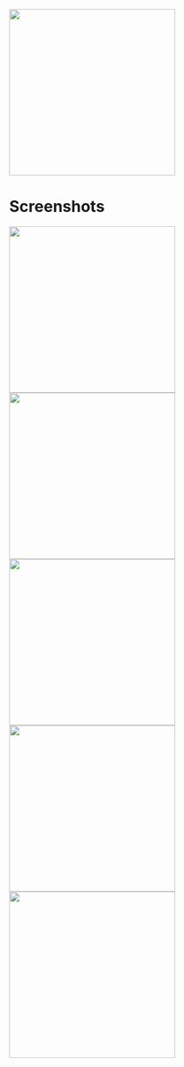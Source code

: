 <a href="http://learn.javascript.ru">
	<img src="https://raw.githubusercontent.com/bboyheadman/learnjsru-reactnative-app/master/Screenshots/ljs1.png" width="300">
</a>

# Screenshots

<a target="_blank" href="https://raw.githubusercontent.com/bboyheadman/learnjsru-reactnative-app/master/Screenshots/1.png">
	<img src="https://raw.githubusercontent.com/bboyheadman/learnjsru-reactnative-app/master/Screenshots/1.png" height="300">
</a>
<a target="_blank" href="https://raw.githubusercontent.com/bboyheadman/learnjsru-reactnative-app/master/Screenshots/2.png">
	<img src="https://raw.githubusercontent.com/bboyheadman/learnjsru-reactnative-app/master/Screenshots/2.png" height="300">
</a>
<a target="_blank" href="https://raw.githubusercontent.com/bboyheadman/learnjsru-reactnative-app/master/Screenshots/3.png">
	<img src="https://raw.githubusercontent.com/bboyheadman/learnjsru-reactnative-app/master/Screenshots/3.png" height="300">
</a>
<a target="_blank" href="https://raw.githubusercontent.com/bboyheadman/learnjsru-reactnative-app/master/Screenshots/5.png">
	<img src="https://raw.githubusercontent.com/bboyheadman/learnjsru-reactnative-app/master/Screenshots/5.png" height="300">
</a>
<a target="_blank" href="https://raw.githubusercontent.com/bboyheadman/learnjsru-reactnative-app/master/Screenshots/6.png">
	<img src="https://raw.githubusercontent.com/bboyheadman/learnjsru-reactnative-app/master/Screenshots/6.png" height="300">
</a>


